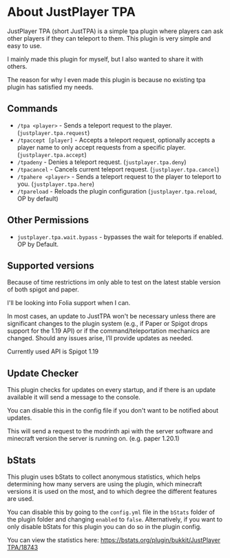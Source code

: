 # About JustPlayer TPA

JustPlayer TPA (short JustTPA) is a simple tpa plugin where players can ask other players if
they can teleport to them. This plugin is very simple and easy to use.

I mainly made this plugin for myself, but I also wanted to share it with others.

The reason for why I even made this plugin is because no existing tpa plugin has satisfied my needs.

## Commands

- `/tpa <player>` - Sends a teleport request to the player. (`justplayer.tpa.request`)
- `/tpaccept [player]` - Accepts a teleport request, optionally accepts a player name to only accept requests from a specific player. (`justplayer.tpa.accept`)
- `/tpadeny` - Denies a teleport request. (`justplayer.tpa.deny`)
- `/tpacancel` - Cancels current teleport request. (`justplayer.tpa.cancel`)
- `/tpahere <player>` - Sends a teleport request to the player to teleport to you. (`justplayer.tpa.here`)
- `/tpareload` - Reloads the plugin configuration (`justplayer.tpa.reload`, OP by default)

## Other Permissions

- `justplayer.tpa.wait.bypass` - bypasses the wait for teleports if enabled. OP by Default.

## Supported versions

Because of time restrictions im only able to test on the latest stable version of both spigot and paper.

I'll be looking into Folia support when I can.

In most cases, an update to JustTPA won't be necessary unless there are significant changes to the plugin system (e.g., if Paper or Spigot drops support for the 1.19 API) or if the command/teleportation mechanics are changed.
Should any issues arise, I’ll provide updates as needed.

Currently used API is Spigot 1.19

## Update Checker

This plugin checks for updates on every startup, and if there is an update available it will send a message to the console.

You can disable this in the config file if you don't want to be notified about updates.

This will send a request to the modrinth api with the server software and minecraft version the server is running on. (e.g. paper 1.20.1)

## bStats

This plugin uses bStats to collect anonymous statistics, which helps determining how many servers are using the plugin,
which minecraft versions it is used on the most, and to which degree the different features are used.

You can disable this by going to the `config.yml` file in the `bStats` folder of the plugin folder and changing `enabled` to `false`.
Alternatively, if you want to only disable bStats for this plugin you can do so in the plugin config.

You can view the statistics here: [https://bstats.org/plugin/bukkit/JustPlayer TPA/18743](https://bstats.org/plugin/bukkit/JustPlayer%20TPA/18743)
